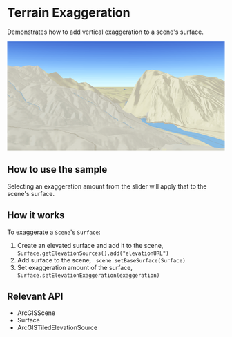<h1>Terrain Exaggeration</h1>

<p>Demonstrates how to add vertical exaggeration to a scene's surface.</p>

<p><img src="TerrainExaggeration.gif"/></p>

<h2>How to use the sample</h2>

<p>Selecting an exaggeration amount from the slider will apply that to the scene's surface.</p>

<h2>How it works</h2>

<p>To exaggerate a <code>Scene</code>'s <code>Surface</code>:</p>

<ol>
  <li>Create an elevated surface and add it to the scene, <code>Surface.getElevationSources().add("elevationURL")</code></li>
  <li>Add surface to the scene, <code> scene.setBaseSurface(Surface)</code></li>
  <li>Set exaggeration amount of the surface, <code>Surface.setElevationExaggeration(exaggeration)</code></li>
</ol>

<h2>Relevant API</h2>

<ul>
  <li>ArcGISScene</li>
  <li>Surface</li>
  <li>ArcGISTiledElevationSource</li>
</ul>
